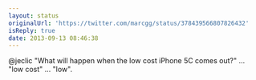 ```yaml
---
layout: status
originalUrl: 'https://twitter.com/marcgg/status/378439566807826432'
isReply: true
date: 2013-09-13 08:46:38
---
```


@jeclic "What will happen when the low cost iPhone 5C comes out?" … "low cost" … "low".
